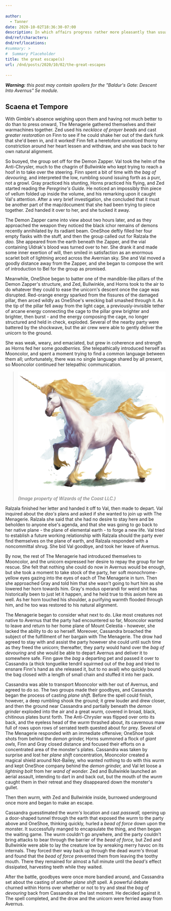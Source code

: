```yaml
---

author:
  - Tanner
date: 2020-10-02T18:36:30-07:00
description: In which affairs progress rather more pleasantly than usual.
dnd/ref/characters:
dnd/ref/locations:
#summary: >
#  Summary Placeholder
title: the great escape(s)
url: /dnd/posts/2020/10/02/the-great-escapes

---
```


_**Warning:** this post may contain spoilers for the "Baldur's Gate: Descent Into Avernus" 5e module._

## Scaena et Tempore

With Gimble's absence weighing upon them and having not much better to do than to press onward, The Menagerie gathered themselves and their warmachines together. Zed used his _necklace of prayer beads_ and cast _greater restoration_ on Finn to see if he could shake her out of the dark funk that she'd been in, and it worked! Finn felt a heretofore unnoticed thorny constriction around her heart lessen and withdraw, and she was back to her own natural alignment.

So buoyed, the group set off for the Demon Zapper. Val took the helm of the Anti-Chrysler, much to the chagrin of Bullwinkle who kept trying to reach a hoof in to take over the steering. Finn spent a bit of time with the _bag of devouring,_ and interpreted the low, rumbling sound issuing forth as a purr, not a growl. Gray practiced his stunting, Horns practiced his flying, and Zed started reading the _Peregrine's Guide._ He noticed an impossibly thin piece of vellum folded up inside the volume, and his remarking upon it caught Val's attention. After a very brief investigation, she concluded that it must be another part of the map/document that she had been trying to piece together. Zed handed it over to her, and she tucked it away.

The Demon Zapper came into view about two hours later, and as they approached the weapon they noticed the black ichor remains of demons recently annihilated by its radiant beam. OneShoe deftly filled her four empty flasks with the stuff, and then the group called out for Ralzala the _dao._ She appeared from the earth beneath the Zapper, and the vial containing Uldrak's blood was turned over to her. She drank it and made some inner exertion of will, then smiled in satisfaction as an enormous scarlet bolt of lightning arced across the Avernian sky. She and Val moved a goodly distance away from the Zapper, and she began to compose the writ of introduction to Bel for the group as promised.

Meanwhile, OneShoe began to batter one of the mandible-like pillars of the Demon Zapper's structure, and Zed, Bullwinkle, and Horns took to the air to do whatever they could to ease the unicorn's descent once the cage was disrupted. Red-orange energy sparked from the fissures of the damaged pillar, then arced wildly as OneShoe's wrecking ball smashed through it. As the tip of the pillar fell away from the light cage, a previously-invisible tether of arcane energy connecting the cage to the pillar grew brighter and brighter, then burst - and the energy composing the cage, no longer structured and held in check, exploded. Several of the nearby party were battered by the shockwave, but the air crew were able to gently deliver the unicorn to the ground.

She was weak, weary, and emaciated, but grew in coherence and strength as Horns fed her some _goodberries._ She telepathically introduced herself as Mooncolor, and spent a moment trying to find a common language between them all; unfortunately, there was no single language shared by all present, so Mooncolor continued her telepathic communication.

> ![Mooncolor](/images/dnd/monster-unicorn.png)
>
> _(Image property of Wizards of the Coast LLC.)_

Ralzala finished her letter and handed it off to Val, then made to depart. Val inquired about the _dao's_ plans and asked if she wanted to join up with The Menagerie. Ralzala she said that she had no desire to stay here and be beholden to anyone else's agenda, and that she was going to go back to her native plane - the plane of elemental earth - to forge a new life. Val tried to establish a future working relationship with Ralzala should the party ever find themselves on the plane of earth, and Ralzala responded with a noncommittal shrug. She bid Val goodbye, and took her leave of Avernus.

By now, the rest of The Menagerie had introduced themselves to Mooncolor, and the unicorn expressed her desire to repay the group for her rescue. She felt that nothing she could do now in Avernus would be enough, but she took a moment to take stock of the party, her soft monochrome-yellow eyes gazing into the eyes of each of The Menagerie in turn. Then she approached Gray and told him that she wasn't going to hurt him as she lowered her horn towards him. Gray's modus operandi for weird shit has historically been to just let it happen, and he held true to this axiom here as well. As her horn touched his shoulder, a purifying warmth flooded through him, and he too was restored to his natural alignment.

The Menagerie began to consider what next to do. Like most creatures not native to Avernus that the party had encountered so far, Mooncolor wanted to leave and return to her home plane of Mount Celestia - however, she lacked the ability to do so herself. Moreover, Cassandra broached the subject of the fulfillment of her bargain with The Menagerie. The drow had agreed to stay with and assist the party however she could until such time as they freed the unicorn; thereafter, they party would hand over the _bag of devouring_ and she would be able to depart Avernus and deliver it to somewhere safe. Finn gave the _bag_ a departing pet and passed it over to Cassandra (a thick tonguelike tendril squirmed out of the _bag_ and tried to ensnare Finn's hand as she released it, but to no avail) who quickly bound the bag closed with a length of small chain and stuffed it into her pack.

Cassandra was able to transport Mooncolor with her out of Avernus, and agreed to do so. The two groups made their goodbyes, and Cassandra began the process of casting _plane shift._ Before the spell could finish, however, a deep rumbling shook the ground; it grew louder and drew closer, and then the ground near Cassandra and partially beneath the _demon grinder_ exploded into the air and a great _wurm,_ covered in broad, black, chitinous plates burst forth. The Anti-Chrysler was flipped over onto its back, and the eyeless head of the _wurm_ thrashed about, its cavernous maw full of rows upon rows of serrated teeth quested about for prey. Several of The Menagerie responded with an immediate offensive; OneShoe took shots from behind the _demon grinder,_ Horns summoned a flock of _giant owls,_ Finn and Gray closed distance and focused their efforts on a concentrated area of the monster's plates. Cassandra was taken by surprise and lost her _plane shift_ concentration, Mooncolor created a magical shield around Not-Bailey, who wanted nothing to do with this _wurm_ and kept OneShoe company behind the _demon grinder,_ and Val let loose a _lightning bolt_ from her _wand of wonder._ Zed and Bullwinkle launched an aerial assault, intending to dart in and back out, but the mouth of the _wurm_ caught them in their retreat and they disappeared down the monster's gullet.

Then then _wurm,_ with Zed and Bullwinkle inside, burrowed underground once more and began to make an escape.

Cassandra guesstimated the _wurm's_ location and cast _passwall,_ opening up a door-shaped tunnel through the earth that exposed the _wurm_ to the party above and OneShoe, thinking quickly, hurled a _bead of force_ down upon the monster. It successfully manged to encapsulate the thing, and then began the waiting game. The _wurm_ couldn't go anywhere, and the party couldn't bring attacks to bear through the barrier of the _bead of force,_ but Zed and Bullwinkle were able to lay the creature low by wreaking merry havoc on its internals. They forced their way back up through the dead _wurm's_ throat and found that the _bead of force_ prevented them from leaving the toothy mouth. There they remained for almost a full minute until the _bead's_ effect dissipated, harvesting teeth while they waited.

After the battle, goodbyes were once more bandied around, and Cassandra set about the casting of another _plane shift_ spell. A powerful debate churned within Horns over whether or not to try and steal the _bag of devouring_ back from Cassandra at the last moment. He decided against it. The spell completed, and the drow and the unicorn were ferried away from Avernus.

